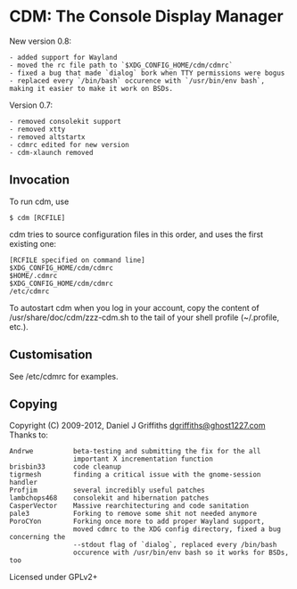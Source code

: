 CDM: The Console Display Manager
================================

New version 0.8:

	- added support for Wayland
	- moved the rc file path to `$XDG_CONFIG_HOME/cdm/cdmrc`
	- fixed a bug that made `dialog` bork when TTY permissions were bogus
	- replaced every `/bin/bash` occurence with `/usr/bin/env bash`, making it easier to make it work on BSDs.

Version 0.7:

	- removed consolekit support
	- removed xtty
	- removed altstartx
	- cdmrc edited for new version
	- cdm-xlaunch removed

Invocation
----------

To run cdm, use

    $ cdm [RCFILE]

cdm tries to source configuration files in this order, and uses the first
existing one:

    [RCFILE specified on command line]
    $XDG_CONFIG_HOME/cdm/cdmrc
    $HOME/.cdmrc
    $XDG_CONFIG_HOME/cdm/cdmrc
    /etc/cdmrc

To autostart cdm when you log in your account, copy the content of
/usr/share/doc/cdm/zzz-cdm.sh to the tail of your shell profile (~/.profile,
etc.).


Customisation
-------------

See /etc/cdmrc for examples.


Copying
-------

Copyright (C) 2009-2012, Daniel J Griffiths <dgriffiths@ghost1227.com>
Thanks to:

    Andrwe          beta-testing and submitting the fix for the all
                    important X incrementation function
    brisbin33       code cleanup
    tigrmesh        finding a critical issue with the gnome-session handler
    Profjim         several incredibly useful patches
    lambchops468    consolekit and hibernation patches
    CasperVector    Massive rearchitecturing and code sanitation
    pale3           Forking to remove some shit not needed anymore
    PoroCYon        Forking once more to add proper Wayland support,
                    moved cdmrc to the XDG config directory, fixed a bug concerning the
                    --stdout flag of `dialog`, replaced every /bin/bash
                    occurence with /usr/bin/env bash so it works for BSDs, too

Licensed under GPLv2+

